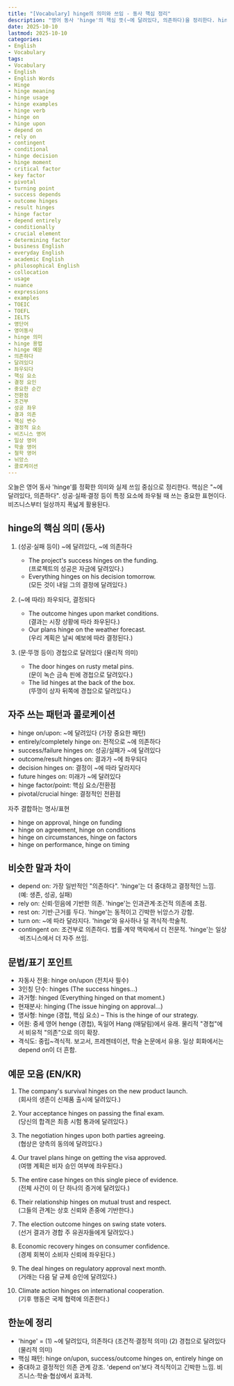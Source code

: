 ```yaml
---
title: "[Vocabulary] hinge의 의미와 쓰임 - 동사 핵심 정리"
description: "영어 동사 'hinge'의 핵심 뜻(~에 달려있다, 의존하다)을 정리한다. hinge on/upon과의 차이, 자주 쓰는 콜로케이션, EN/KR 예문으로 맥락별 뉘앙스를 정확히 익힌다. 일상·비즈니스·철학에서 유용한 표현을 다룬다."
date: 2025-10-10
lastmod: 2025-10-10
categories:
- English
- Vocabulary
tags:
- Vocabulary
- English
- English Words
- Hinge
- hinge meaning
- hinge usage
- hinge examples
- hinge verb
- hinge on
- hinge upon
- depend on
- rely on
- contingent
- conditional
- hinge decision
- hinge moment
- critical factor
- key factor
- pivotal
- turning point
- success depends
- outcome hinges
- result hinges
- hinge factor
- depend entirely
- conditionally
- crucial element
- determining factor
- business English
- everyday English
- academic English
- philosophical English
- collocation
- usage
- nuance
- expressions
- examples
- TOEIC
- TOEFL
- IELTS
- 영단어
- 영어동사
- hinge 의미
- hinge 용법
- hinge 예문
- 의존하다
- 달려있다
- 좌우되다
- 핵심 요소
- 결정 요인
- 중요한 순간
- 전환점
- 조건부
- 성공 좌우
- 결과 의존
- 핵심 변수
- 결정적 요소
- 비즈니스 영어
- 일상 영어
- 학술 영어
- 철학 영어
- 뉘앙스
- 콜로케이션
---
```


오늘은 영어 동사 'hinge'를 정확한 의미와 실제 쓰임 중심으로 정리한다. 핵심은 "~에 달려있다, 의존하다". 성공·실패·결정 등이 특정 요소에 좌우될 때 쓰는 중요한 표현이다. 비즈니스부터 일상까지 폭넓게 활용된다.

## hinge의 핵심 의미 (동사)

1. (성공·실패 등이) ~에 달려있다, ~에 의존하다
   - The project's success hinges on the funding.  
     (프로젝트의 성공은 자금에 달려있다.)
   - Everything hinges on his decision tomorrow.  
     (모든 것이 내일 그의 결정에 달려있다.)

2. (~에 따라) 좌우되다, 결정되다
   - The outcome hinges upon market conditions.  
     (결과는 시장 상황에 따라 좌우된다.)
   - Our plans hinge on the weather forecast.  
     (우리 계획은 날씨 예보에 따라 결정된다.)

3. (문·뚜껑 등이) 경첩으로 달려있다 (물리적 의미)
   - The door hinges on rusty metal pins.  
     (문이 녹슨 금속 핀에 경첩으로 달려있다.)
   - The lid hinges at the back of the box.  
     (뚜껑이 상자 뒤쪽에 경첩으로 달려있다.)

## 자주 쓰는 패턴과 콜로케이션

- hinge on/upon: ~에 달려있다 (가장 중요한 패턴)
- entirely/completely hinge on: 전적으로 ~에 의존하다
- success/failure hinges on: 성공/실패가 ~에 달려있다
- outcome/result hinges on: 결과가 ~에 좌우되다
- decision hinges on: 결정이 ~에 따라 달라지다
- future hinges on: 미래가 ~에 달려있다
- hinge factor/point: 핵심 요소/전환점
- pivotal/crucial hinge: 결정적인 전환점

자주 결합하는 명사/표현  
- hinge on approval, hinge on funding  
- hinge on agreement, hinge on conditions  
- hinge on circumstances, hinge on factors  
- hinge on performance, hinge on timing

## 비슷한 말과 차이

- depend on: 가장 일반적인 "의존하다". 'hinge'는 더 중대하고 결정적인 느낌. (예: 생존, 성공, 실패)
- rely on: 신뢰·믿음에 기반한 의존. 'hinge'는 인과관계·조건적 의존에 초점.
- rest on: 기반·근거를 두다. 'hinge'는 동적이고 긴박한 뉘앙스가 강함.
- turn on: ~에 따라 달라지다. 'hinge'와 유사하나 덜 격식적·학술적.
- contingent on: 조건부로 의존하다. 법률·계약 맥락에서 더 전문적. 'hinge'는 일상·비즈니스에서 더 자주 쓰임.

## 문법/표기 포인트

- 자동사 전용: hinge on/upon (전치사 필수)
- 3인칭 단수: hinges (The success hinges...)
- 과거형: hinged (Everything hinged on that moment.)
- 현재분사: hinging (The issue hinging on approval...)
- 명사형: hinge (경첩, 핵심 요소) – This is the hinge of our strategy.
- 어원: 중세 영어 henge (경첩), 독일어 Hang (매달림)에서 유래. 물리적 "경첩"에서 비유적 "의존"으로 의미 확장.
- 격식도: 중립~격식적. 보고서, 프레젠테이션, 학술 논문에서 유용. 일상 회화에서는 depend on이 더 흔함.

## 예문 모음 (EN/KR)

1. The company's survival hinges on the new product launch.  
   (회사의 생존이 신제품 출시에 달려있다.)

2. Your acceptance hinges on passing the final exam.  
   (당신의 합격은 최종 시험 통과에 달려있다.)

3. The negotiation hinges upon both parties agreeing.  
   (협상은 양측의 동의에 달려있다.)

4. Our travel plans hinge on getting the visa approved.  
   (여행 계획은 비자 승인 여부에 좌우된다.)

5. The entire case hinges on this single piece of evidence.  
   (전체 사건이 이 단 하나의 증거에 달려있다.)

6. Their relationship hinges on mutual trust and respect.  
   (그들의 관계는 상호 신뢰와 존중에 기반한다.)

7. The election outcome hinges on swing state voters.  
   (선거 결과가 경합 주 유권자들에게 달려있다.)

8. Economic recovery hinges on consumer confidence.  
   (경제 회복이 소비자 신뢰에 좌우된다.)

9. The deal hinges on regulatory approval next month.  
   (거래는 다음 달 규제 승인에 달려있다.)

10. Climate action hinges on international cooperation.  
    (기후 행동은 국제 협력에 의존한다.)

## 한눈에 정리

- 'hinge' = (1) ~에 달려있다, 의존하다 (조건적·결정적 의미) (2) 경첩으로 달려있다 (물리적 의미)  
- 핵심 패턴: hinge on/upon, success/outcome hinges on, entirely hinge on  
- 중대하고 결정적인 의존 관계 강조. 'depend on'보다 격식적이고 긴박한 느낌. 비즈니스·학술·협상에서 효과적.

